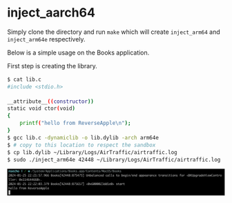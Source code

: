 # inject_aarch64

Simply clone the directory and run `make` which will create `inject_arm64` and `inject_arm64e` respectively.

Below is a simple usage on the Books application.

First step is creating the library.

```bash
$ cat lib.c
#include <stdio.h>

__attribute__((constructor))
static void ctor(void)
{
    printf("hello from ReverseApple\n");
}
$ gcc lib.c -dynamiclib -o lib.dylib -arch arm64e
$ # copy to this location to respect the sandbox
$ cp lib.dylib ~/Library/Logs/AirTraffic/airtraffic.log
$ sudo ./inject_arm64e 42448 ~/Library/Logs/AirTraffic/airtraffic.log
```

![Running against Books](running.png)
